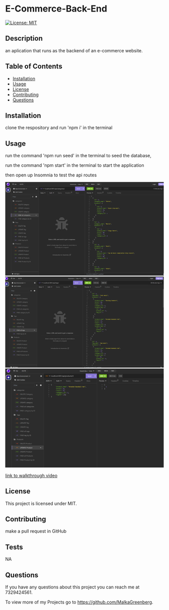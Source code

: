 # E-Commerce-Back-End
  [![License: MIT](https://img.shields.io/badge/License-MIT-yellow.svg)](https://opensource.org/licenses/MIT)

  ## Description
  an aplication that runs as the backend of an e-commerce website. 

  ## Table of Contents 
  - [Installation](#installation)
  - [Usage](#usage)
  - [License](#license)
  - [Contributing](#contributing)
  - [Questions](#questions)

  ## Installation
  clone the respository and run 'npm i' in the terminal

  ## Usage
  run the command 'npm run seed' in the terminal to seed the database, 
  
  run the command 'npm start' in the terminal to start the application

  then open up Insomnia to test the api routes

  ![screenshot](/assets/Screenshot.png)
  ![screenshot](/assets/Screenshot1.png)
  ![screenshot](/assets/Screenshot2.png)

  [link to walkthrough video](https://drive.google.com/file/d/146_UdR8w68UPUVKjtvSppm-TwO7mk8ir/view?usp=sharing)

  ## License
  This project is licensed under MIT.


  ## Contributing
  make a pull request  in GitHub 

  ## Tests
  NA

  ## Questions
  If you have any questions about this project you can reach me at 7329424561.

  To view more of my Projects go to https://github.com/MalkaGreenberg.
